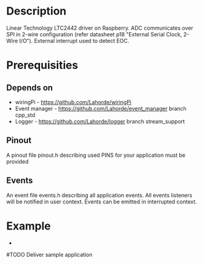 # Description
Linear Technology LTC2442 driver on Raspberry. ADC communicates over SPI in 2-wire configuration (refer datasheet p18 "External Serial Clock, 2-Wire I/O"). External interrupt used to detect
EOC. 

# Prerequisities

## Depends on
* wiringPi - https://github.com/Lahorde/wiringPi
* Event manager - https://github.com/Lahorde/event_manager branch cpp_std
* Logger - https://github.com/Lahorde/logger branch stream_support

## Pinout
A pinout file pinout.h describing used PINS for your application must be provided

## Events
An event file events.h describing all application events. All events listeners will be notified in user context. Events can be emitted in interrupted context.

# Example
 * 

#TODO
Deliver sample application

